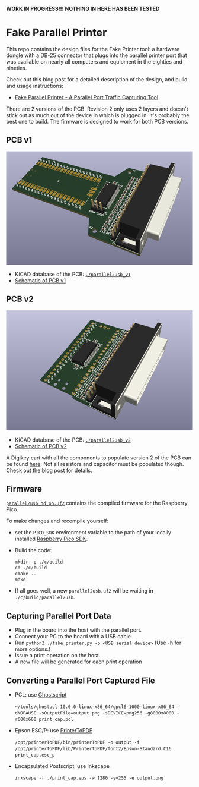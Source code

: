 **WORK IN PROGRESS!!! NOTHING IN HERE HAS BEEN TESTED**

# Fake Parallel Printer

This repo contains the design files for the Fake Printer tool: a hardware
dongle with a DB-25 connector that plugs into the parallel printer port
that was available on nearly all computers and equipment in the eighties
and nineties.

Check out this blog post for a detailed description of the design,
and build and usage instructions:

* [Fake Parallel Printer - A Parallel Port Traffic Capturing Tool](https://tomverbeure.github.io/2023/01/24/Fake-Parallel-Printer-Capture-Tool-HW.html)

There are 2 versions of the PCB. Revision 2 only uses 2 layers and doesn't
stick out as much out of the device in which is plugged in. It's probably
the best one to build. The firmware is designed to work for both PCB versions.

## PCB v1

![3D render of PCB v1](./parallel2usb_v1/parallel2usb_v1_3d.png)

* KiCAD database of the PCB: [`./parallel2usb_v1`](./parallel2usb_v1)
* [Schematic of PCB v1](./parallel2usb_v1/parallel2usb_v1_schematic.pdf)

## PCB v2

![3D render of PCB v2](./parallel2usb_v2/parallel2usb_v2_3d.png)

* KiCAD database of the PCB: [`./parallel2usb_v2`](./parallel2usb_v2)
* [Schematic of PCB v2](./parallel2usb_v2/parallel2usb_v2_schematic.pdf)

A Digikey cart with all the components to populate version 2 of the PCB can
be found [here](https://www.digikey.com/short/mcb8vf27). Not all
resistors and capacitor must be populated though. Check out the blog
post for details.

## Firmware

[`parallel2usb_hd_on.uf2`](parallel2usb_hd_on.uf2) contains the compiled
firmware for the Raspberry Pico.

To make changes and recompile yourself:

* set the `PICO_SDK` environment variable to the path of your locally installed 
  [Raspberry Pico SDK](https://github.com/raspberrypi/pico-sdk).
* Build the code:


      mkdir -p ./c/build
      cd ./c/build
      cmake ..
      make

* If all goes well, a new `parallel2usb.uf2` will be waiting in
  `./c/build/parallel2usb`.

## Capturing Parallel Port Data

* Plug in the board into the host with the parallel port.
* Connect your PC to the board with a USB cable.
* Run `python3 ./fake_printer.py -p <USB serial device>` (Use -h for more options.)
* Issue a print operation on the host.
* A new file will be generated for each print operation

## Converting a Parallel Port Captured File

* PCL: use [Ghostscript](https://ghostscript.com/releases/gpcldnld.html)

    `~/tools/ghostpcl-10.0.0-linux-x86_64/gpcl6-1000-linux-x86_64 -dNOPAUSE -sOutputFile=output.png -sDEVICE=png256 -g8000x8000 -r600x600 print_cap.pcl`

* Epson ESC/P: use [PrinterToPDF](https://github.com/RWAP/PrinterToPDF)

    `/opt/printerToPDF/bin/printerToPDF -o output -f /opt/printerToPDF/lib/PrinterToPDF/font2/Epson-Standard.C16 print_cap.esc_p`

* Encapsulated Postscript: use Inkscape

    `inkscape -f ./print_cap.eps -w 1280 -y=255 -e output.png`


